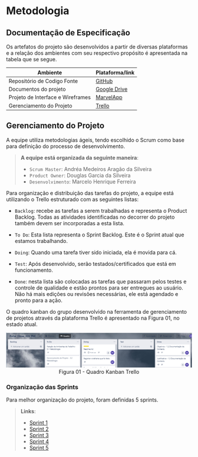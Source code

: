 
# Metodologia

## Documentação de Especificação

Os artefatos do projeto são desenvolvidos a partir de diversas plataformas e a relação dos ambientes com seu respectivo propósito é apresentada na tabela que se segue. 

|Ambiente|Plataforma/link|
|-|-|
|Repositório de Codigo Fonte|[GitHub](https://github.com/ICEI-PUC-Minas-PMV-ADS/pmv-ads-2022-2-e1-proj-web-t10-portal_filmes_ads_puc)|
|Documentos do projeto|[Google Drive](https://drive.google.com/drive/folders/1B0RlajZc1mgcePINeRV8zj4yo6uOyB31?usp=sharing)|
|Projeto de Interface e  Wireframes|[MarvelApp](https://marvelapp.com/prototype/2gf88076)|
|Gerenciamento do Projeto|[Trello](https://trello.com/w/espacodetrabalhodouser56347491)|

## Gerenciamento do Projeto
A equipe utiliza metodologias ágeis, tendo escolhido o Scrum como base para definição do processo de desenvolvimento.
> **A equipe está organizada da seguinte maneira**:
> - `Scrum Master`: Andréa Medeiros Aragão da Silveira
> - `Product Owner`: Douglas Garcia da Silveira
> - `Desenvolvimento`: Marcelo Henrique Ferreira



Para organização e distribuição das tarefas do projeto, a equipe está utilizando o Trello estruturado com as seguintes listas:

- `Backlog`: recebe as tarefas a serem trabalhadas e representa o Product Backlog. Todas as atividades identificadas no decorrer do projeto também devem ser incorporadas a esta lista.

- `To Do`: Esta lista representa o Sprint Backlog. Este é o Sprint atual que estamos trabalhando.

- `Doing`: Quando uma tarefa tiver sido iniciada, ela é movida para cá.

- `Test`: Após desenvolvido, serão testados/certificados que está em funcionamento.

- `Done`: nesta lista são colocadas as tarefas que passaram pelos testes e controle de qualidade e estão prontos para ser entregues ao usuário. Não há mais edições ou revisões necessárias, ele está agendado e pronto para a ação.

O quadro kanban do grupo desenvolvido na ferramenta de gerenciamento de projetos através da plataforma Trello é apresentado na Figura 01, no estado atual.

<img src='img/board.png'>
<center>Figura 01 - Quadro Kanban Trello</center>

### Organização das Sprints

Para melhor organização do projeto, foram definidas 5 sprints.

> **Links**:
> - [Sprint 1](https://trello.com/b/SMdxpaDR/sprint-1)
> - [Sprint 2](https://trello.com/b/A5cmo9cd/sprint-2)
> - [Sprint 3](https://trello.com/b/L7wqBZcE/sprint-3)
> - [Sprint 4](https://trello.com/b/vHqUdPiR/sprint-4)
> - [Sprint 5](https://trello.com/b/S5YQs36U/sprint-5)